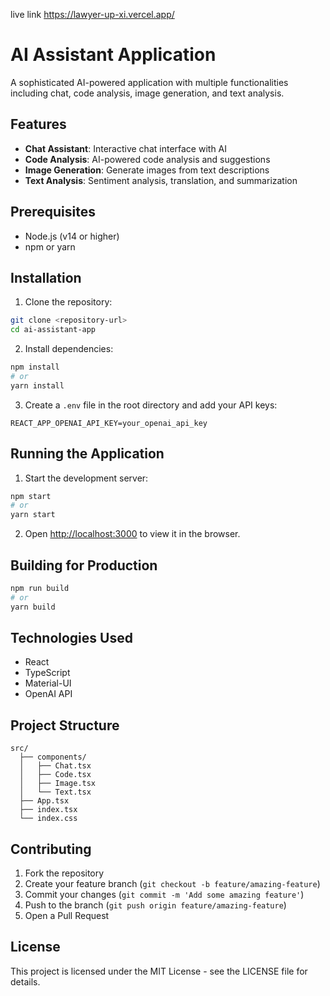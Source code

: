 live link https://lawyer-up-xi.vercel.app/
# AI Assistant Application

A sophisticated AI-powered application with multiple functionalities including chat, code analysis, image generation, and text analysis.

## Features

- **Chat Assistant**: Interactive chat interface with AI
- **Code Analysis**: AI-powered code analysis and suggestions
- **Image Generation**: Generate images from text descriptions
- **Text Analysis**: Sentiment analysis, translation, and summarization

## Prerequisites

- Node.js (v14 or higher)
- npm or yarn

## Installation

1. Clone the repository:
```bash
git clone <repository-url>
cd ai-assistant-app
```

2. Install dependencies:
```bash
npm install
# or
yarn install
```

3. Create a `.env` file in the root directory and add your API keys:
```
REACT_APP_OPENAI_API_KEY=your_openai_api_key
```

## Running the Application

1. Start the development server:
```bash
npm start
# or
yarn start
```

2. Open [http://localhost:3000](http://localhost:3000) to view it in the browser.

## Building for Production

```bash
npm run build
# or
yarn build
```

## Technologies Used

- React
- TypeScript
- Material-UI
- OpenAI API

## Project Structure

```
src/
  ├── components/
  │   ├── Chat.tsx
  │   ├── Code.tsx
  │   ├── Image.tsx
  │   └── Text.tsx
  ├── App.tsx
  ├── index.tsx
  └── index.css
```

## Contributing

1. Fork the repository
2. Create your feature branch (`git checkout -b feature/amazing-feature`)
3. Commit your changes (`git commit -m 'Add some amazing feature'`)
4. Push to the branch (`git push origin feature/amazing-feature`)
5. Open a Pull Request

## License

This project is licensed under the MIT License - see the LICENSE file for details. 
